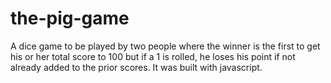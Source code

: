 # the-pig-game
A dice game to be played by two people where the winner is the first to get his or her total score to 100 but if a 1 is rolled, he loses his point if not already added to the prior scores. It was built with javascript.
